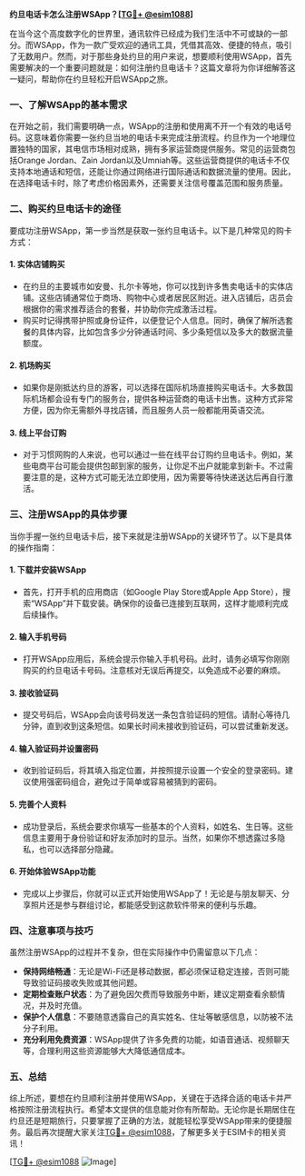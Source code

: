 **约旦电话卡怎么注册WSApp？[[TG💪+ @esim1088](https://t.me/s/esim1088)]**

在当今这个高度数字化的世界里，通讯软件已经成为我们生活中不可或缺的一部分。而WSApp，作为一款广受欢迎的通讯工具，凭借其高效、便捷的特点，吸引了无数用户。然而，对于那些身处约旦的用户来说，想要顺利使用WSApp，首先需要解决的一个重要问题就是：如何注册约旦电话卡？这篇文章将为你详细解答这一疑问，帮助你在约旦轻松开启WSApp之旅。

### 一、了解WSApp的基本需求

在开始之前，我们需要明确一点，WSApp的注册和使用离不开一个有效的电话号码。这意味着你需要一张约旦当地的电话卡来完成注册流程。约旦作为一个地理位置独特的国家，其电信市场相对成熟，拥有多家运营商提供服务。常见的运营商包括Orange Jordan、Zain Jordan以及Umniah等。这些运营商提供的电话卡不仅支持本地通话和短信，还能让你通过网络进行国际通话和数据流量的使用。因此，在选择电话卡时，除了考虑价格因素外，还需要关注信号覆盖范围和服务质量。

### 二、购买约旦电话卡的途径

要成功注册WSApp，第一步当然是获取一张约旦电话卡。以下是几种常见的购卡方式：

#### 1. **实体店铺购买**
   - 在约旦的主要城市如安曼、扎尔卡等地，你可以找到许多售卖电话卡的实体店铺。这些店铺通常位于商场、购物中心或者居民区附近。进入店铺后，店员会根据你的需求推荐适合的套餐，并协助你完成激活过程。
   - 购买时记得携带护照或身份证件，以便登记个人信息。同时，确保了解所选套餐的具体内容，比如包含多少分钟通话时间、多少条短信以及多大的数据流量额度。

#### 2. **机场购买**
   - 如果你是刚抵达约旦的游客，可以选择在国际机场直接购买电话卡。大多数国际机场都会设有专门的服务台，提供各种运营商的电话卡出售。这种方式非常方便，因为你无需额外寻找店铺，而且服务人员一般都能用英语交流。

#### 3. **线上平台订购**
   - 对于习惯网购的人来说，也可以通过一些在线平台订购约旦电话卡。例如，某些电商平台可能会提供包邮到家的服务，让你足不出户就能拿到新卡。不过需要注意的是，这种方式可能无法立即使用，因为需要等待快递送达后再自行激活。

### 三、注册WSApp的具体步骤

当你手握一张约旦电话卡后，接下来就是注册WSApp的关键环节了。以下是具体的操作指南：

#### 1. **下载并安装WSApp**
   - 首先，打开手机的应用商店（如Google Play Store或Apple App Store），搜索“WSApp”并下载安装。确保你的设备已连接到互联网，这样才能顺利完成后续操作。

#### 2. **输入手机号码**
   - 打开WSApp应用后，系统会提示你输入手机号码。此时，请务必填写你刚刚购买的约旦电话卡号码。注意核对无误后再提交，以免造成不必要的麻烦。

#### 3. **接收验证码**
   - 提交号码后，WSApp会向该号码发送一条包含验证码的短信。请耐心等待几分钟，直到收到这条短信。如果长时间未接收到验证码，可以尝试重新发送。

#### 4. **输入验证码并设置密码**
   - 收到验证码后，将其填入指定位置，并按照提示设置一个安全的登录密码。建议使用强密码组合，避免过于简单或容易被猜到的密码。

#### 5. **完善个人资料**
   - 成功登录后，系统会要求你填写一些基本的个人资料，如姓名、生日等。这些信息主要用于身份验证和好友添加时的显示。当然，如果你不想透露过多隐私，也可以选择部分隐藏。

#### 6. **开始体验WSApp功能**
   - 完成以上步骤后，你就可以正式开始使用WSApp了！无论是与朋友聊天、分享照片还是参与群组讨论，都能感受到这款软件带来的便利与乐趣。

### 四、注意事项与技巧

虽然注册WSApp的过程并不复杂，但在实际操作中仍需留意以下几点：

- **保持网络畅通**：无论是Wi-Fi还是移动数据，都必须保证稳定连接，否则可能导致验证码接收失败或其他问题。
- **定期检查账户状态**：为了避免因欠费而导致服务中断，建议定期查看余额情况，并及时充值。
- **保护个人信息**：不要随意透露自己的真实姓名、住址等敏感信息，以防被不法分子利用。
- **充分利用免费资源**：WSApp提供了许多免费的功能，如语音通话、视频聊天等，合理利用这些资源能够大大降低通信成本。

### 五、总结

综上所述，要想在约旦顺利注册并使用WSApp，关键在于选择合适的电话卡并严格按照注册流程执行。希望本文提供的信息能对你有所帮助。无论你是长期居住在约旦还是短期旅行，只要掌握了正确的方法，就能轻松享受WSApp带来的便捷服务。最后再次提醒大家关注[TG💪+ @esim1088](https://t.me/s/esim1088)，了解更多关于ESIM卡的相关资讯！

[[TG💪+ @esim1088](https://t.me/s/esim1088) ![Image](https://i.postimg.cc/4NQfJmqS/Snipaste-2025-05-13-00-14-12.png)]